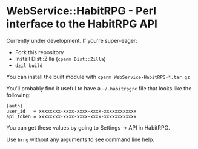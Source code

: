 # WebService::HabitRPG - Perl interface to the HabitRPG API

Currently under development. If you're super-eager:

* Fork this repository
* Install Dist::Zilla (`cpanm Dist::Zilla`)
* `dzil build`

You can install the built module with `cpanm WebService-HabitRPG-*.tar.gz`

You'll probably find it useful to have a `~/.habitrpgrc` file that
looks like the following:

    [auth]
    user_id   = xxxxxxxx-xxxx-xxxx-xxxx-xxxxxxxxxxxx
    api_token = xxxxxxxx-xxxx-xxxx-xxxx-xxxxxxxxxxxx

You can get these values by going to Settings -> API in HabitRPG.

Use `hrng` without any arguments to see command line help.
